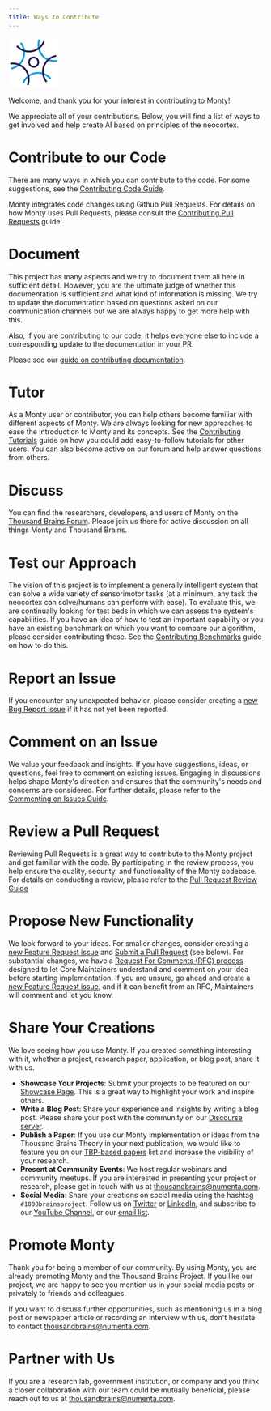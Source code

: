 ```yaml
---
title: Ways to Contribute
---
```

![](../figures/contributing/logo.png)


Welcome, and thank you for your interest in contributing to Monty!

We appreciate all of your contributions. Below, you will find a list of ways to get involved and help create AI based on principles of the neocortex.


# Contribute to our Code

There are many ways in which you can contribute to the code. For some suggestions, see the [Contributing Code Guide](ways-to-contribute-to-code.md).

Monty integrates code changes using Github Pull Requests. For details on how Monty uses Pull Requests, please consult the [Contributing Pull Requests](ways-to-contribute-to-code.md) guide.

# Document

This project has many aspects and we try to document them all here in sufficient detail. However, you are the ultimate judge of whether this documentation is sufficient and what kind of information is missing. We try to update the documentation based on questions asked on our communication channels but we are always happy to get more help with this. 

Also, if you are contributing to our code, it helps everyone else to include a corresponding update to the documentation in your PR.

Please see our [guide on contributing documentation](documentation.md).

# Tutor

As a Monty user or contributor, you can help others become familiar with different aspects of Monty. We are always looking for new approaches to ease the introduction to Monty and its concepts. See the [Contributing Tutorials](contributing-tutorials.md) guide on how you could add easy-to-follow tutorials for other users. You can also become active on our forum and help answer questions from others.

# Discuss

You can find the researchers, developers, and users of Monty on the [Thousand Brains Forum](https://thousandbrains.discourse.group/). Please join us there for active discussion on all things Monty and Thousand Brains.

# Test our Approach

The vision of this project is to implement a generally intelligent system that can solve a wide variety of sensorimotor tasks (at a minimum, any task the neocortex can solve/humans can perform with ease). To evaluate this, we are continually looking for test beds in which we can assess the system's capabilities. If you have an idea of how to test an important capability or you have an existing benchmark on which you want to compare our algorithm, please consider contributing these. See the [Contributing Benchmarks](ways-to-contribute-to-code/contributing-benchmarks.md) guide on how to do this.

# Report an Issue

If you encounter any unexpected behavior, please consider creating a [new Bug Report issue](https://github.com/thousandbrainsproject/tbp.monty/issues/new?template=01_bug_report.yml)  if it has not yet been reported.

# Comment on an Issue

We value your feedback and insights. If you have suggestions, ideas, or questions, feel free to comment on existing issues. Engaging in discussions helps shape Monty's direction and ensures that the community's needs and concerns are considered. For further details, please refer to the [Commenting on Issues Guide](comment-on-issues.md).

# Review a Pull Request

Reviewing Pull Requests is a great way to contribute to the Monty project and get familiar with the code. By participating in the review process, you help ensure the quality, security, and functionality of the Monty codebase. For details on conducting a review, please refer to the [Pull Request Review Guide](pull-requests/reviewing-a-pull-request.md)

# Propose New Functionality

We look forward to your ideas. For smaller changes, consider creating a [new Feature Request issue](https://github.com/thousandbrainsproject/tbp.monty/issues/new?template=02_feature_request.yml) and [Submit a Pull Request](pull-requests.md) (see below). For substantial changes, we have a [Request For Comments (RFC) process](request-for-comments-rfc.md) designed to let Core Maintainers understand and comment on your idea before starting implementation. If you are unsure, go ahead and create a [new Feature Request issue](https://github.com/thousandbrainsproject/tbp.monty/issues/new?template=02_feature_request.yml), and if it can benefit from an RFC, Maintainers will comment and let you know.

# Share Your Creations

We love seeing how you use Monty. If you created something interesting with it, whether a project, research paper, application, or blog post, share it with us.

- **Showcase Your Projects**: Submit your projects to be featured on our [Showcase Page](../community/project-showcase.md). This is a great way to highlight your work and inspire others.
- **Write a Blog Post**: Share your experience and insights by writing a blog post. Please share your post with the community on our [Discourse server](https://thousandbrains.discourse.group/).
- **Publish a Paper**: If you use our Monty implementation or ideas from the Thousand Brains Theory in your next publication, we would like to feature you on our [TBP-based papers](../community/tbp-based-papers.md) list and increase the visibility of your research.
- **Present at Community Events**: We host regular webinars and community meetups. If you are interested in presenting your project or research, please get in touch with us at [thousandbrains@numenta.com](mailto:thousandbrains@numenta.com).
- **Social Media**: Share your creations on social media using the hashtag `#1000brainsproject`. Follow us on [Twitter](https://x.com/1000brainsproj) or [LinkedIn](https://www.linkedin.com/showcase/thousand-brains-project/), and subscribe to our [YouTube Channel](https://www.youtube.com/@thousandbrainsproject), or our [email list](https://www.numenta.com/thousand-brains-project/).

# Promote Monty

Thank you for being a member of our community. By using Monty, you are already promoting Monty and the Thousand Brains Project. If you like our project, we are happy to see you mention us in your social media posts or privately to friends and colleagues.

If you want to discuss further opportunities, such as mentioning us in a blog post or newspaper article or recording an interview with us, don't hesitate to contact [thousandbrains@numenta.com](mailto:thousandbrains@numenta.com).

# Partner with Us

If you are a research lab, government institution, or company and you think a closer collaboration with our team could be mutually beneficial, please reach out to us at [thousandbrains@numenta.com](mailto:thousandbrains@numenta.com).